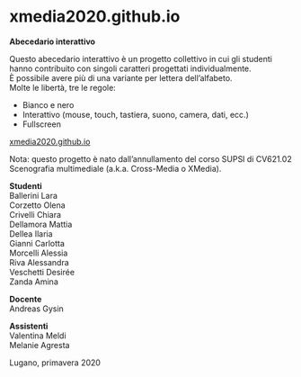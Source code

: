 # xmedia2020.github.io

**Abecedario interattivo**  
 
Questo abecedario interattivo è un progetto collettivo in cui gli studenti hanno contribuito con singoli caratteri progettati individualmente.  
È possibile avere più di una variante per lettera dell’alfabeto.  
Molte le libertà, tre le regole:
- Bianco e nero
- Interattivo (mouse, touch, tastiera, suono, camera, dati, ecc.)
- Fullscreen  

[xmedia2020.github.io](https://xmedia2020.github.io)

Nota: questo progetto è nato dall’annullamento del corso SUPSI di CV621.02 Scenografia multimediale (a.k.a. Cross-Media o XMedia). 

**Studenti**  
Ballerini Lara  
Corzetto Olena  
Crivelli Chiara  
Dellamora Mattia  
Dellea Ilaria  
Gianni Carlotta  
Morcelli Alessia  
Riva Alessandra  
Veschetti Desirée  
Zanda Amina  

**Docente**  
Andreas Gysin  

**Assistenti**  
Valentina Meldi  
Melanie Agresta  

Lugano, primavera 2020  